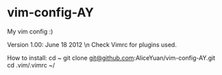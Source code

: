 vim-config-AY
=============

My vim config :)

Version 1.00: June 18 2012
\n Check Vimrc for plugins used.

How to install:
cd ~
git clone git@github.com:AliceYuan/vim-config-AY.git
cd .vim/.vimrc ~/



